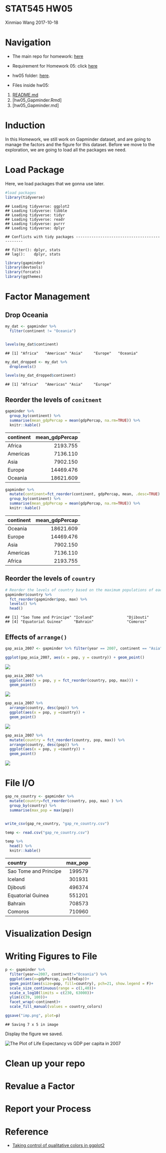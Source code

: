 STAT545 HW05
================
Xinmiao Wang
2017-10-18

Navigation
==========

-   The main repo for homework: [here](https://github.com/xinmiaow/STAT545-hw-Wang-Xinmiao)

-   Requirement for Homework 05: click [here](http://stat545.com/hw05_factor-figure-boss-repo-hygiene.html)

-   hw05 folder: [here](https://github.com/xinmiaow/STAT545-hw-Wang-Xinmiao/tree/master/hw05).

-   Files inside hw05:

1.  [README.md](https://github.com/xinmiaow/STAT545-hw-Wang-Xinmiao/blob/master/hw05/README.md)
2.  \[hw05\_Gapminder.Rmd\]
3.  \[hw05\_Gapminder.md\]

Induction
=========

In this Homework, we still work on Gapminder dataset, and are going to manage the factors and the figure for this dataset. Before we move to the exploration, we are going to load all the packages we need.

Load Package
============

Here, we load packages that we gonna use later.

``` r
#load packages
library(tidyverse)
```

    ## Loading tidyverse: ggplot2
    ## Loading tidyverse: tibble
    ## Loading tidyverse: tidyr
    ## Loading tidyverse: readr
    ## Loading tidyverse: purrr
    ## Loading tidyverse: dplyr

    ## Conflicts with tidy packages ----------------------------------------------

    ## filter(): dplyr, stats
    ## lag():    dplyr, stats

``` r
library(gapminder)
library(devtools)
library(forcats)
library(ggthemes)
```

Factor Management
=================

Drop Oceania
------------

``` r
my_dat <- gapminder %>% 
  filter(continent != "Oceania")


levels(my_dat$continent)
```

    ## [1] "Africa"   "Americas" "Asia"     "Europe"   "Oceania"

``` r
my_dat_dropped <- my_dat %>% 
  droplevels()

levels(my_dat_dropped$continent)
```

    ## [1] "Africa"   "Americas" "Asia"     "Europe"

Reorder the levels of `conitnent`
---------------------------------

``` r
gapminder %>% 
  group_by(continent) %>% 
  summarise(mean_gdpPercap = mean(gdpPercap, na.rm=TRUE)) %>% 
  knitr::kable()
```

| continent |  mean\_gdpPercap|
|:----------|----------------:|
| Africa    |         2193.755|
| Americas  |         7136.110|
| Asia      |         7902.150|
| Europe    |        14469.476|
| Oceania   |        18621.609|

``` r
gapminder %>% 
  mutate(continent=fct_reorder(continent, gdpPercap, mean, .desc=TRUE) ) %>% 
  group_by(continent) %>% 
  summarise(mean_gdpPercap = mean(gdpPercap, na.rm=TRUE)) %>% 
  knitr::kable()
```

| continent |  mean\_gdpPercap|
|:----------|----------------:|
| Oceania   |        18621.609|
| Europe    |        14469.476|
| Asia      |         7902.150|
| Americas  |         7136.110|
| Africa    |         2193.755|

Reorder the levels of `country`
-------------------------------

``` r
# Reorder the levels of country based on the maximum populations of each country 
gapminder$country %>% 
  fct_reorder(gapminder$pop, max) %>% 
  levels() %>% 
  head()
```

    ## [1] "Sao Tome and Principe" "Iceland"               "Djibouti"             
    ## [4] "Equatorial Guinea"     "Bahrain"               "Comoros"

Effects of `arrange()`
----------------------

``` r
gap_asia_2007 <- gapminder %>% filter(year == 2007, continent == "Asia")

ggplot(gap_asia_2007, aes(x = pop, y = country)) + geom_point()
```

![](hw05_Gapminder_files/figure-markdown_github-ascii_identifiers/unnamed-chunk-2-1.png)

``` r
gap_asia_2007 %>% 
  ggplot(aes(x = pop, y = fct_reorder(country, pop, max))) +
  geom_point()
```

![](hw05_Gapminder_files/figure-markdown_github-ascii_identifiers/unnamed-chunk-2-2.png)

``` r
gap_asia_2007 %>% 
  arrange(country, desc(pop)) %>% 
  ggplot(aes(x = pop, y =country)) +
  geom_point()
```

![](hw05_Gapminder_files/figure-markdown_github-ascii_identifiers/unnamed-chunk-2-3.png)

``` r
gap_asia_2007 %>% 
  mutate(country = fct_reorder(country, pop, max)) %>% 
  arrange(country, desc(pop)) %>% 
  ggplot(aes(x = pop, y =country)) +
  geom_point()
```

![](hw05_Gapminder_files/figure-markdown_github-ascii_identifiers/unnamed-chunk-2-4.png)

File I/O
========

``` r
gap_re_country <- gapminder %>% 
  mutate(country=fct_reorder(country, pop, max) ) %>% 
  group_by(country) %>% 
  summarise(max_pop = max(pop))


write_csv(gap_re_country, "gap_re_country.csv")

temp <- read.csv("gap_re_country.csv")

temp %>% 
  head() %>% 
  knitr::kable()
```

| country               |  max\_pop|
|:----------------------|---------:|
| Sao Tome and Principe |    199579|
| Iceland               |    301931|
| Djibouti              |    496374|
| Equatorial Guinea     |    551201|
| Bahrain               |    708573|
| Comoros               |    710960|

Visualization Design
====================

Writing Figures to File
=======================

``` r
p <- gapminder %>% 
  filter(year==2007, continent!="Oceania") %>% 
  ggplot(aes(x=gdpPercap, y=lifeExp))+
  geom_point(aes(size=pop, fill=country), pch=21, show.legend = F)+
  scale_size_continuous(range = c(1,40))+
  scale_x_log10(limits = c(230, 63000))+
  ylim(c(39, 100))+
  facet_wrap(~continent)+
  scale_fill_manual(values = country_colors)

ggsave("imp.png", plot=p)
```

    ## Saving 7 x 5 in image

Display the figure we saved.

![The Plot of Life Expectancy vs GDP per capita in 2007](img.png)

Clean up your repo
==================

Revalue a Factor
================

Report your Process
===================

Reference
=========

-   [Taking control of qualitative colors in ggplot2](http://stat545.com/block019_enforce-color-scheme.html)
